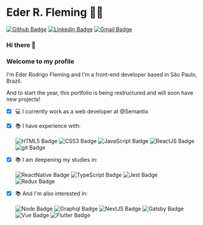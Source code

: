 # Eder R. Fleming :man_technologist:

[![Github Badge](https://img.shields.io/badge/-Github-000?style=flat-square&logo=Github&logoColor=white&link=https://github.com/ederfleming)](https://github.com/ederfleming)
[![Linkedin Badge](https://img.shields.io/badge/-LinkedIn-blue?style=flat-square&logo=Linkedin&logoColor=white&link=https://www.linkedin.com/in/ederfleming/)](https://www.linkedin.com/in/ederfleming/)
[![Gmail Badge](https://img.shields.io/badge/-Gmail-c14438?style=flat-square&logo=Gmail&logoColor=white&link=mailto:ederfleming@gmail.com)](mailto:ederfleming@gmail.com)

### Hi there 👋 
### Welcome to my profile


I'm Eder Rodrigo Fleming and I'm a front-end developer based in São Paulo, Brazil.

And to start the year, this portfolio is being restructured and will soon have new projects!

- [x] :computer: I currently work as a web developer at @Semantix </br>
- [x] :books: I have experience with:</br></br>
![HTML5 Badge](https://xesque.rocketseat.dev/platform/tech/html5.svg)
![CSS3 Badge](https://xesque.rocketseat.dev/platform/tech/css3.svg)
![JavaScript Badge](https://xesque.rocketseat.dev/platform/tech/javascript.svg)
![ReactJS Badge](https://xesque.rocketseat.dev/platform/tech/reactjs.svg)
![git Badge](https://xesque.rocketseat.dev/platform/tech/git.svg)
- [x] :books: I am deepening my studies in:</br></br>
![ReactNative Badge](https://xesque.rocketseat.dev/platform/tech/react-native.svg)
![TypeScript Badge](https://xesque.rocketseat.dev/platform/tech/typescript.svg)
![Jest Badge](https://xesque.rocketseat.dev/platform/tech/jest.svg)
![Redux Badge](https://xesque.rocketseat.dev/platform/tech/redux.svg)
- [x] :books: And I'm also interested in:</br></br>
![Node Badge](https://xesque.rocketseat.dev/platform/tech/node.svg)
![Graphql Badge](https://xesque.rocketseat.dev/platform/tech/graphql.svg)
![NextJS Badge](https://xesque.rocketseat.dev/platform/tech/nextjs.svg)
![Gatsby Badge](https://xesque.rocketseat.dev/platform/tech/gatsby.svg)
![Vue Badge](https://xesque.rocketseat.dev/platform/tech/vuejs.svg)
![Flutter Badge](https://xesque.rocketseat.dev/platform/tech/flutter.svg)

